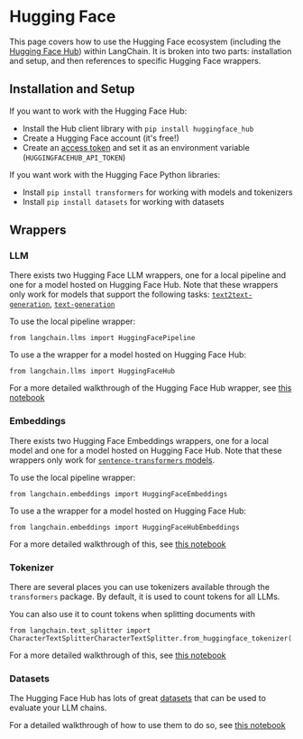 Hugging Face
============

This page covers how to use the Hugging Face ecosystem (including the [Hugging Face Hub](https://huggingface.co)) within LangChain. It is broken into two parts: installation and setup, and then references to specific Hugging Face wrappers.

Installation and Setup[](#installation-and-setup "Direct link to Installation and Setup")
------------------------------------------------------------------------------------------

If you want to work with the Hugging Face Hub:

*   Install the Hub client library with `pip install huggingface_hub`
*   Create a Hugging Face account (it's free!)
*   Create an [access token](https://huggingface.co/docs/hub/security-tokens) and set it as an environment variable (`HUGGINGFACEHUB_API_TOKEN`)

If you want work with the Hugging Face Python libraries:

*   Install `pip install transformers` for working with models and tokenizers
*   Install `pip install datasets` for working with datasets

Wrappers[](#wrappers "Direct link to Wrappers")
------------------------------------------------

### LLM[](#llm "Direct link to LLM")

There exists two Hugging Face LLM wrappers, one for a local pipeline and one for a model hosted on Hugging Face Hub. Note that these wrappers only work for models that support the following tasks: [`text2text-generation`](https://huggingface.co/models?library=transformers&pipeline_tag=text2text-generation&sort=downloads), [`text-generation`](https://huggingface.co/models?library=transformers&pipeline_tag=text-classification&sort=downloads)

To use the local pipeline wrapper:

    from langchain.llms import HuggingFacePipeline

To use a the wrapper for a model hosted on Hugging Face Hub:

    from langchain.llms import HuggingFaceHub

For a more detailed walkthrough of the Hugging Face Hub wrapper, see [this notebook](/docs/integrations/llms/huggingface_hub.html)

### Embeddings[](#embeddings "Direct link to Embeddings")

There exists two Hugging Face Embeddings wrappers, one for a local model and one for a model hosted on Hugging Face Hub. Note that these wrappers only work for [`sentence-transformers` models](https://huggingface.co/models?library=sentence-transformers&sort=downloads).

To use the local pipeline wrapper:

    from langchain.embeddings import HuggingFaceEmbeddings

To use a the wrapper for a model hosted on Hugging Face Hub:

    from langchain.embeddings import HuggingFaceHubEmbeddings

For a more detailed walkthrough of this, see [this notebook](/docs/integrations/text_embedding/huggingfacehub.html)

### Tokenizer[](#tokenizer "Direct link to Tokenizer")

There are several places you can use tokenizers available through the `transformers` package. By default, it is used to count tokens for all LLMs.

You can also use it to count tokens when splitting documents with

    from langchain.text_splitter import CharacterTextSplitterCharacterTextSplitter.from_huggingface_tokenizer(...)

For a more detailed walkthrough of this, see [this notebook](/docs/modules/data_connection/document_transformers/text_splitters/huggingface_length_function.html)

### Datasets[](#datasets "Direct link to Datasets")

The Hugging Face Hub has lots of great [datasets](https://huggingface.co/datasets) that can be used to evaluate your LLM chains.

For a detailed walkthrough of how to use them to do so, see [this notebook](/docs/use_cases/evaluation/huggingface_datasets.html)